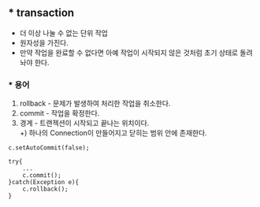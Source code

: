 ## * transaction
- 더 이상 나눌 수 없는 단위 작업
- 원자성을 가진다.
- 만약 작업을 완료할 수 없다면 아예 작업이 시작되지 않은 것처럼 초기 상태로 돌려놔야 한다.


### * 용어
1. rollback - 문제가 발생하여 처리한 작업을 취소한다.
2. commit - 작업을 확정한다.
3. 경계 - 트랜젝션이 시작되고 끝나는 위치이다.  
    +) 하나의 Connection이 만들어지고 닫히는 범위 안에 존재한다.  

```
c.setAutoCommit(false);

try{
    ...
    c.commit();
}catch(Exception e){
    c.rollback();
}

```

